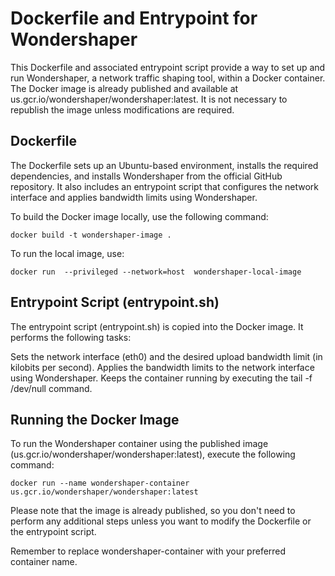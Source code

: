 # Dockerfile and Entrypoint for Wondershaper
This Dockerfile and associated entrypoint script provide a way to set up and run Wondershaper, a network traffic shaping tool, within a Docker container. The Docker image is already published and available at us.gcr.io/wondershaper/wondershaper:latest. It is not necessary to republish the image unless modifications are required.

## Dockerfile
The Dockerfile sets up an Ubuntu-based environment, installs the required dependencies, and installs Wondershaper from the official GitHub repository. It also includes an entrypoint script that configures the network interface and applies bandwidth limits using Wondershaper.

To build the Docker image locally, use the following command:

```
docker build -t wondershaper-image .
```

To run the local image, use:
```
docker run  --privileged --network=host  wondershaper-local-image
```

## Entrypoint Script (entrypoint.sh)
The entrypoint script (entrypoint.sh) is copied into the Docker image. It performs the following tasks:

Sets the network interface (eth0) and the desired upload bandwidth limit (in kilobits per second).
Applies the bandwidth limits to the network interface using Wondershaper.
Keeps the container running by executing the tail -f /dev/null command.

## Running the Docker Image
To run the Wondershaper container using the published image (us.gcr.io/wondershaper/wondershaper:latest), execute the following command:

```
docker run --name wondershaper-container us.gcr.io/wondershaper/wondershaper:latest
```

Please note that the image is already published, so you don't need to perform any additional steps unless you want to modify the Dockerfile or the entrypoint script.


Remember to replace wondershaper-container with your preferred container name.



